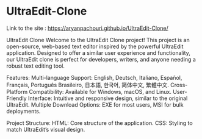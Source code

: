 # UltraEdit-Clone

Link to the site : https://aryanpachouri.github.io/UltraEdit-Clone/

UltraEdit Clone Welcome to the UltraEdit Clone project! This project is an open-source, web-based text editor inspired by the powerful UltraEdit application. Designed to offer a similar user experience and functionality, our UltraEdit clone is perfect for developers, writers, and anyone needing a robust text editing tool.

Features:
Multi-language Support: English, Deutsch, Italiano, Español, Français, Português Brasileiro, 日本語, 한국어, 简体中文, 繁體中文.
Cross-Platform Compatibility: Available for Windows, macOS, and Linux.
User-Friendly Interface: Intuitive and responsive design, similar to the original UltraEdit.
Multiple Download Options: EXE for most users, MSI for bulk deployments.

Project Structure:
HTML: Core structure of the application.
CSS: Styling to match UltraEdit’s visual design.
